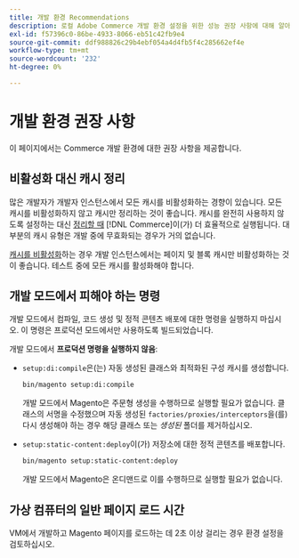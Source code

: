 ```yaml
---
title: 개발 환경 Recommendations
description: 로컬 Adobe Commerce 개발 환경 설정을 위한 성능 권장 사항에 대해 알아봅니다.
exl-id: f57396c0-86be-4933-8066-eb51c42fb9e4
source-git-commit: ddf988826c29b4ebf054a4d4fb5f4c285662ef4e
workflow-type: tm+mt
source-wordcount: '232'
ht-degree: 0%

---
```


# 개발 환경 권장 사항

이 페이지에서는 Commerce 개발 환경에 대한 권장 사항을 제공합니다.

## 비활성화 대신 캐시 정리

많은 개발자가 개발자 인스턴스에서 모든 캐시를 비활성화하는 경향이 있습니다. 모든 캐시를 비활성화하지 않고 캐시만 정리하는 것이 좋습니다. 캐시를 완전히 사용하지 않도록 설정하는 대신 [정리할 때](../configuration/cli/manage-cache.md#clean-and-flush-cache-types) [!DNL Commerce]이(가) 더 효율적으로 실행됩니다. 대부분의 캐시 유형은 개발 중에 무효화되는 경우가 거의 없습니다.

[캐시를 비활성화](../configuration/cli/manage-cache.md#enable-or-disable-cache-types)하는 경우 개발 인스턴스에서는 페이지 및 블록 캐시만 비활성화하는 것이 좋습니다. 테스트 중에 모든 캐시를 활성화해야 합니다.

## 개발 모드에서 피해야 하는 명령

개발 모드에서 컴파일, 코드 생성 및 정적 콘텐츠 배포에 대한 명령을 실행하지 마십시오. 이 명령은 프로덕션 모드에서만 사용하도록 빌드되었습니다.

개발 모드에서 **프로덕션 명령을 실행하지 않음**:

* `setup:di:compile`은(는) 자동 생성된 클래스와 최적화된 구성 캐시를 생성합니다.

  ```bash
  bin/magento setup:di:compile
  ```

  개발 모드에서 Magento은 주문형 생성을 수행하므로 실행할 필요가 없습니다. 클래스의 서명을 수정했으며 자동 생성된 `factories/proxies/interceptors`을(를) 다시 생성해야 하는 경우 해당 클래스 또는 _생성된_ 폴더를 제거하십시오.

* `setup:static-content:deploy`이(가) 저장소에 대한 정적 콘텐츠를 배포합니다.

  ```bash
  bin/magento setup:static-content:deploy
  ```

  개발 모드에서 Magento은 온디맨드로 이를 수행하므로 실행할 필요가 없습니다.

## 가상 컴퓨터의 일반 페이지 로드 시간

VM에서 개발하고 Magento 페이지를 로드하는 데 2초 이상 걸리는 경우 환경 설정을 검토하십시오.
